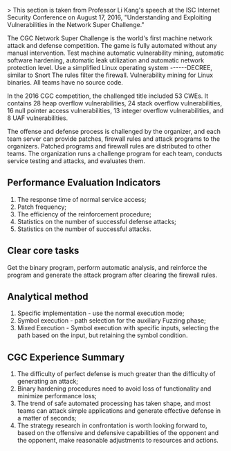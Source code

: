 &gt; This section is taken from Professor Li Kang&#39;s speech at the ISC Internet Security Conference on August 17, 2016, &quot;Understanding and Exploiting Vulnerabilities in the Network Super Challenge.&quot;


The CGC Network Super Challenge is the world&#39;s first machine network attack and defense competition. The game is fully automated without any manual intervention. Test machine automatic vulnerability mining, automatic software hardening, automatic leak utilization and automatic network protection level. Use a simplified Linux operating system ------DECREE, similar to Snort
The rules filter the firewall. Vulnerability mining for Linux binaries. All teams have no source code.


In the 2016 CGC competition, the challenged title included 53 CWEs. It contains 28 heap overflow vulnerabilities, 24 stack overflow vulnerabilities, 16 null pointer access vulnerabilities, 13 integer overflow vulnerabilities, and 8 UAF vulnerabilities.


The offense and defense process is challenged by the organizer, and each team server can provide patches, firewall rules and attack programs to the organizers. Patched programs and firewall rules are distributed to other teams. The organization runs a challenge program for each team, conducts service testing and attacks, and evaluates them.


## Performance Evaluation Indicators


1. The response time of normal service access;
2. Patch frequency;
3. The efficiency of the reinforcement procedure;
4. Statistics on the number of successful defense attacks;
5. Statistics on the number of successful attacks.


## Clear core tasks


Get the binary program, perform automatic analysis, and reinforce the program and generate the attack program after clearing the firewall rules.


## Analytical method


1. Specific implementation - use the normal execution mode;
2. Symbol execution - path selection for the auxiliary Fuzzing phase;
3. Mixed Execution - Symbol execution with specific inputs, selecting the path based on the input, but retaining the symbol condition.


## CGC Experience Summary


1. The difficulty of perfect defense is much greater than the difficulty of generating an attack;
2. Binary hardening procedures need to avoid loss of functionality and minimize performance loss;
3. The trend of safe automated processing has taken shape, and most teams can attack simple applications and generate effective defense in a matter of seconds;
4. The strategy research in confrontation is worth looking forward to, based on the offensive and defensive capabilities of the opponent and the opponent, make reasonable adjustments to resources and actions.